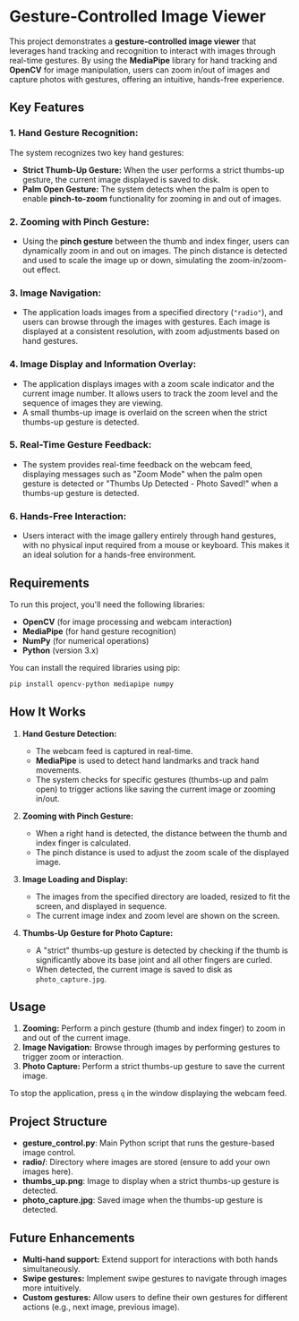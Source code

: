 # Gesture-Controlled Image Viewer

This project demonstrates a **gesture-controlled image viewer** that leverages hand tracking and recognition to interact with images through real-time gestures. By using the **MediaPipe** library for hand tracking and **OpenCV** for image manipulation, users can zoom in/out of images and capture photos with gestures, offering an intuitive, hands-free experience.

## Key Features

### 1. **Hand Gesture Recognition:**
   The system recognizes two key hand gestures:
   - **Strict Thumb-Up Gesture:** When the user performs a strict thumbs-up gesture, the current image displayed is saved to disk.
   - **Palm Open Gesture:** The system detects when the palm is open to enable **pinch-to-zoom** functionality for zooming in and out of images.

### 2. **Zooming with Pinch Gesture:**
   - Using the **pinch gesture** between the thumb and index finger, users can dynamically zoom in and out on images. The pinch distance is detected and used to scale the image up or down, simulating the zoom-in/zoom-out effect.
   
### 3. **Image Navigation:**
   - The application loads images from a specified directory (`"radio"`), and users can browse through the images with gestures. Each image is displayed at a consistent resolution, with zoom adjustments based on hand gestures.
   
### 4. **Image Display and Information Overlay:**
   - The application displays images with a zoom scale indicator and the current image number. It allows users to track the zoom level and the sequence of images they are viewing.
   - A small thumbs-up image is overlaid on the screen when the strict thumbs-up gesture is detected.
   
### 5. **Real-Time Gesture Feedback:**
   - The system provides real-time feedback on the webcam feed, displaying messages such as "Zoom Mode" when the palm open gesture is detected or "Thumbs Up Detected - Photo Saved!" when a thumbs-up gesture is detected.

### 6. **Hands-Free Interaction:**
   - Users interact with the image gallery entirely through hand gestures, with no physical input required from a mouse or keyboard. This makes it an ideal solution for a hands-free environment.

## Requirements

To run this project, you'll need the following libraries:

- **OpenCV** (for image processing and webcam interaction)
- **MediaPipe** (for hand gesture recognition)
- **NumPy** (for numerical operations)
- **Python** (version 3.x)

You can install the required libraries using pip:

```bash
pip install opencv-python mediapipe numpy
```

## How It Works

1. **Hand Gesture Detection:**
   - The webcam feed is captured in real-time.
   - **MediaPipe** is used to detect hand landmarks and track hand movements.
   - The system checks for specific gestures (thumbs-up and palm open) to trigger actions like saving the current image or zooming in/out.

2. **Zooming with Pinch Gesture:**
   - When a right hand is detected, the distance between the thumb and index finger is calculated.
   - The pinch distance is used to adjust the zoom scale of the displayed image.

3. **Image Loading and Display:**
   - The images from the specified directory are loaded, resized to fit the screen, and displayed in sequence.
   - The current image index and zoom level are shown on the screen.

4. **Thumbs-Up Gesture for Photo Capture:**
   - A "strict" thumbs-up gesture is detected by checking if the thumb is significantly above its base joint and all other fingers are curled.
   - When detected, the current image is saved to disk as `photo_capture.jpg`.

## Usage

1. **Zooming:** Perform a pinch gesture (thumb and index finger) to zoom in and out of the current image.
2. **Image Navigation:** Browse through images by performing gestures to trigger zoom or interaction.
3. **Photo Capture:** Perform a strict thumbs-up gesture to save the current image.

To stop the application, press `q` in the window displaying the webcam feed.

## Project Structure

- **gesture_control.py**: Main Python script that runs the gesture-based image control.
- **radio/**: Directory where images are stored (ensure to add your own images here).
- **thumbs_up.png**: Image to display when a strict thumbs-up gesture is detected.
- **photo_capture.jpg**: Saved image when the thumbs-up gesture is detected.

## Future Enhancements

- **Multi-hand support:** Extend support for interactions with both hands simultaneously.
- **Swipe gestures:** Implement swipe gestures to navigate through images more intuitively.
- **Custom gestures:** Allow users to define their own gestures for different actions (e.g., next image, previous image).
